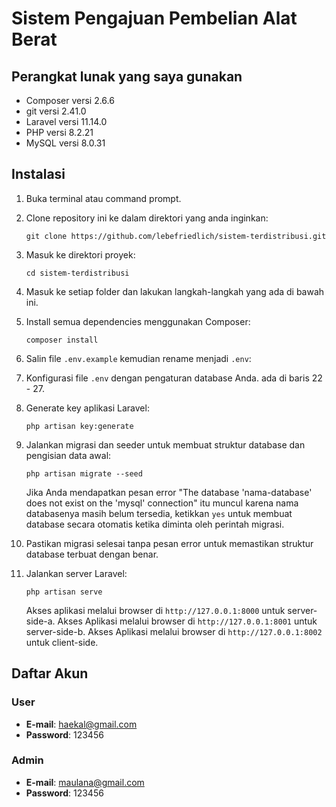# Sistem Pengajuan Pembelian Alat Berat

## Perangkat lunak yang saya gunakan
- Composer versi 2.6.6
- git versi 2.41.0
- Laravel versi 11.14.0
- PHP versi 8.2.21
- MySQL versi 8.0.31

## Instalasi
1. Buka terminal atau command prompt.
2. Clone repository ini ke dalam direktori yang anda inginkan:
   ```
   git clone https://github.com/lebefriedlich/sistem-terdistribusi.git
   ```
3. Masuk ke direktori proyek:
   ```
   cd sistem-terdistribusi
   ```
4. Masuk ke setiap folder dan lakukan langkah-langkah yang ada di bawah ini.
5. Install semua dependencies menggunakan Composer:
   ```
   composer install
   ```
6. Salin file `.env.example` kemudian rename menjadi `.env`:
7. Konfigurasi file `.env` dengan pengaturan database Anda. ada di baris 22 - 27.
8. Generate key aplikasi Laravel:
   ```
   php artisan key:generate
   ```
9. Jalankan migrasi dan seeder untuk membuat struktur database dan pengisian data awal:
   ```
   php artisan migrate --seed
   ```
   Jika Anda mendapatkan pesan error "The database 'nama-database' does not exist on the 'mysql' connection" itu muncul karena nama 
   databasenya masih belum tersedia, ketikkan `yes` untuk membuat database secara otomatis ketika diminta oleh perintah migrasi.
10. Pastikan migrasi selesai tanpa pesan error untuk memastikan struktur database terbuat dengan benar.
11. Jalankan server Laravel:
    ```
    php artisan serve
    ```
    
    Akses aplikasi melalui browser di `http://127.0.0.1:8000` untuk server-side-a.
    Akses Aplikasi melalui browser di `http://127.0.0.1:8001` untuk server-side-b.
    Akses Aplikasi melalui browser di `http://127.0.0.1:8002` untuk client-side.

## Daftar Akun
### User
- **E-mail**: haekal@gmail.com
- **Password**: 123456

### Admin
- **E-mail**: maulana@gmail.com
- **Password**: 123456
